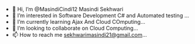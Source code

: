 - 👋 Hi, I’m @MasindiCindi12 Masindi Sekhwari
- 👀 I’m interested in Software Development C# and Automated testing ...
- 🌱 I’m currently learning Ajax And Cloud COmputing...
- 💞️ I’m looking to collaborate on Cloud Computing...
- 📫 How to reach me sekhwarimasindi21@gmail.com...

<!---
MasindiCindi12/MasindiCindi12 is a ✨ special ✨ repository because its `README.md` (this file) appears on your GitHub profile.
You can click the Preview link to take a look at your changes.
--->

